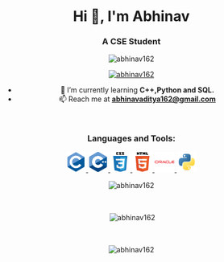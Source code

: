 <h1 align="center">Hi 👋, I'm Abhinav</h1>
<h3 align="center">A CSE Student</h3>

<p align="center"> <img src="https://komarev.com/ghpvc/?username=abhinav162&label=Profile%20views&color=0e75b6&style=flat" alt="abhinav162" /> </p>

<p align="center"> <a href="https://github.com/ryo-ma/github-profile-trophy"><img src="https://github-profile-trophy.vercel.app/?username=abhinav162" alt="abhinav162" /></a> </p>

<p align="center">
<ul align = "center">
<li>🌱 I’m currently learning <b>C++,Python and SQL.</b>
<li> 📫 Reach me at <a href="mailto:info@kogentindia.com"> <b>abhinavaditya162@gmail.com</b></a>
</ul>
</p>

<br>

<h3 align="center">Languages and Tools:</h3>
<p align="center"> <a href="https://www.cprogramming.com/" target="_blank" rel="noreferrer"> <img src="https://raw.githubusercontent.com/devicons/devicon/master/icons/c/c-original.svg" alt="c" width="40" height="40"/> </a> <a href="https://www.w3schools.com/cpp/" target="_blank" rel="noreferrer"> <img src="https://raw.githubusercontent.com/devicons/devicon/master/icons/cplusplus/cplusplus-original.svg" alt="cplusplus" width="40" height="40"/> </a> <a href="https://www.w3schools.com/css/" target="_blank" rel="noreferrer"> <img src="https://raw.githubusercontent.com/devicons/devicon/master/icons/css3/css3-original-wordmark.svg" alt="css3" width="40" height="40"/> </a> <a href="https://www.w3.org/html/" target="_blank" rel="noreferrer"> <img src="https://raw.githubusercontent.com/devicons/devicon/master/icons/html5/html5-original-wordmark.svg" alt="html5" width="40" height="40"/> </a> <a href="https://www.oracle.com/" target="_blank" rel="noreferrer"> <img src="https://raw.githubusercontent.com/devicons/devicon/master/icons/oracle/oracle-original.svg" alt="oracle" width="40" height="40"/> </a> <a href="https://www.python.org" target="_blank" rel="noreferrer"> <img src="https://raw.githubusercontent.com/devicons/devicon/master/icons/python/python-original.svg" alt="python" width="40" height="40"/> </a> </p>

<p align ="center"><img align="center" src="https://github-readme-stats.vercel.app/api/top-langs?username=abhinav162&show_icons=true&locale=en&layout=compact" alt="abhinav162" /></p>
<br>

<p align = "center">&nbsp;<img align="center" src="https://github-readme-stats.vercel.app/api?username=abhinav162&show_icons=true&locale=en" alt="abhinav162" /></p>
<br>

<p align = "center"><img align="center" src="https://github-readme-streak-stats.herokuapp.com/?user=abhinav162&" alt="abhinav162" /></p>
